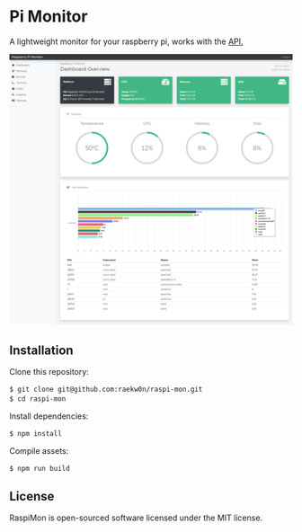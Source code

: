 # Pi Monitor

A lightweight monitor for your raspberry pi, works with the [API.](https://github.com/chrisrowles/pi-monitor-api)

![image](src/assets/screenshot.png)

## Installation

Clone this repository:
```bash
$ git clone git@github.com:raekw0n/raspi-mon.git
$ cd raspi-mon
```

Install dependencies:
```bash
$ npm install
```

Compile assets:
```bash
$ npm run build
```

## License
RaspiMon is open-sourced software licensed under the MIT license.
